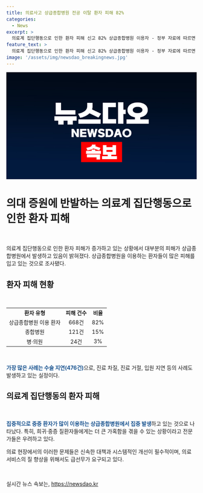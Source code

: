 ```yaml
---
title: 의료사고 상급종합병원 전공 이탈 환자 피해 82%
categories:
  - News
excerpt: >
  의료계 집단행동으로 인한 환자 피해 신고 82% 상급종합병원 이용자 - 정부 자료에 따르면 의대 증원에 반발하는 의료계 집단행동으로 인한 환자 피해 대부분이 상급 종합병원에서 발생했다. 813건의 피해 신고 중 668건(82.2%)이 상급종합병원에서 발생했으며, 수술 지연이 가장 많은 사례였다. 의료계와 환자들 간의 이러한 상황에 대한 우려가 커지고 있으며, 특히 희귀·중증질환자들에게는 더욱 심각한 문제로 작용할 우려가 있다는 것이다. 
feature_text: >
  의료계 집단행동으로 인한 환자 피해 신고 82% 상급종합병원 이용자 - 정부 자료에 따르면 의대 증원에 반발하는 의료계 집단행동으로 인한 환자 피해 대부분이 상급 종합병원에서 발생했다. 813건의 피해 신고 중 668건(82.2%)이 상급종합병원에서 발생했으며, 수술 지연이 가장 많은 사례였다. 의료계와 환자들 간의 이러한 상황에 대한 우려가 커지고 있으며, 특히 희귀·중증질환자들에게는 더욱 심각한 문제로 작용할 우려가 있다는 것이다. 
image: '/assets/img/newsdao_breakingnews.jpg'
---
```


<p><img src="/assets/img/newsdao_breakingnews.jpg" alt="koreaapp 속보" /></p>

<h1 data-ke-size="size26"><b>의대 증원에 반발하는 의료계 집단행동으로 인한 환자 피해</b></h1>

<p data-ke-size="size16">&nbsp;</p>

<p>의료계 집단행동으로 인한 환자 피해가 증가하고 있는 상황에서 대부분의 피해가 상급종합병원에서 발생하고 있음이 밝혀졌다. 상급종합병원을 이용하는 환자들이 많은 피해를 입고 있는 것으로 조사됐다.</p>

<h2 data-ke-size="size24">환자 피해 현황</h2>

<p data-ke-size="size16">&nbsp;</p>

<table style="width: 100%;">
<tbody>
<tr>
<td style="text-align: center; height: 17px;"><b>환자 유형</b></td>
<td style="text-align: center; height: 17px;"><b>피해 건수</b></td>
<td style="text-align: center; height: 17px;"><b>비율</b></td>
</tr>
<tr>
<td style="text-align: center; height: 17px;">상급종합병원 이용 환자</td>
<td style="text-align: center; height: 17px;">668건</td>
<td style="text-align: center; height: 17px;">82%</td>
</tr>
<tr>
<td style="text-align: center; height: 17px;">종합병원</td>
<td style="text-align: center; height: 17px;">121건</td>
<td style="text-align: center; height: 17px;">15%</td>
</tr>
<tr>
<td style="text-align: center; height: 17px;">병·의원</td>
<td style="text-align: center; height: 17px;">24건</td>
<td style="text-align: center; height: 17px;">3%</td>
</tr>
</tbody>
</table>

<p data-ke-size="size16">&nbsp;</p>

<p><b><span style="color: #1a5490;">가장 많은 사례는 수술 지연(476건)</span></b>으로, 진료 차질, 진료 거절, 입원 지연 등의 사례도 발생하고 있는 실정이다.</p>

<h2 data-ke-size="size24">의료계 집단행동의 환자 피해</h2>

<p data-ke-size="size16">&nbsp;</p>

<p><b><span style="color: #1a5490;">집중적으로 중증 환자가 많이 이용하는 상급종합병원에서 집중 발생</span></b>하고 있는 것으로 나타났다. 특히, 희귀·중증 질환자들에게는 더 큰 가혹함을 겪을 수 있는 상황이라고 전문가들은 우려하고 있다.</p>

<p>의료 현장에서의 이러한 문제들은 신속한 대책과 시스템적인 개선이 필수적이며, 의료 서비스의 질 향상을 위해서도 급선무가 요구되고 있다.</p>

<p data-ke-size="size16">&nbsp;</p>
실시간 뉴스 속보는, <a href="https://newsdao.kr" rel="dofollow">https://newsdao.kr</a>


